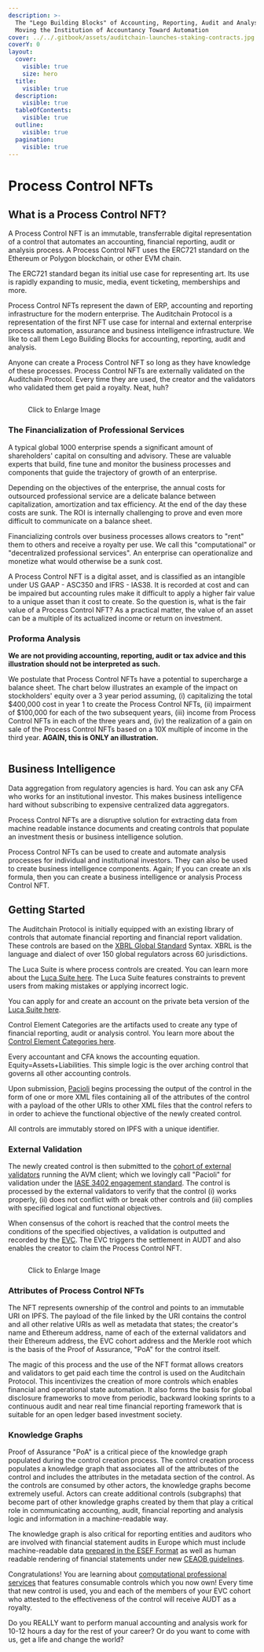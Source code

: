 ```yaml
---
description: >-
  The "Lego Building Blocks" of Accounting, Reporting, Audit and Analysis -
  Moving the Institution of Accountancy Toward Automation
cover: ../../.gitbook/assets/auditchain-launches-staking-contracts.jpg
coverY: 0
layout:
  cover:
    visible: true
    size: hero
  title:
    visible: true
  description:
    visible: true
  tableOfContents:
    visible: true
  outline:
    visible: true
  pagination:
    visible: true
---
```


# Process Control NFTs

## What is a Process Control NFT?

A Process Control NFT is an immutable, transferrable digital representation of a control that automates an accounting, financial reporting, audit or analysis process. A Process Control NFT uses the ERC721 standard on the Ethereum or Polygon blockchain, or other EVM chain.

The ERC721 standard began its initial use case for representing art. Its use is rapidly expanding to music, media, event ticketing, memberships and more.&#x20;

Process Control NFTs represent the dawn of ERP, accounting and reporting infrastructure for the modern enterprise. The Auditchain Protocol is a representation of the first NFT use case for internal and external enterprise process automation, assurance and business intelligence infrastructure. We like to call them Lego Building Blocks for accounting, reporting, audit and analysis.

Anyone can create a Process Control NFT so long as they have knowledge of these processes. Process Control NFTs are externally validated on the Auditchain Protocol. Every time they are used, the creator and the validators who validated them get paid a royalty. Neat, huh?

<figure><img src="../../.gitbook/assets/image (5) (1).png" alt=""><figcaption><p>Click to Enlarge Image</p></figcaption></figure>

&#x20;&#x20;

### The Financialization of Professional Services

A typical global 1000 enterprise spends a significant amount of shareholders' capital on consulting and advisory. These are valuable experts that build, fine tune and monitor the business processes and components that guide the trajectory of growth of an enterprise.&#x20;

Depending on the objectives of the enterprise, the annual costs for outsourced professional service are a delicate balance between capitalization, amortization and tax efficiency. At the end of the day these costs are sunk. The ROI is internally challenging to prove and even more difficult to communicate on a balance sheet.&#x20;

Financializing controls over business processes allows creators to "rent" them to others and receive a royalty per use. We call this "computational" or "decentralized professional services". An enterprise can operationalize and monetize what would otherwise be a sunk cost.&#x20;

A Process Control NFT is a digital asset, and is classified as an intangible under US GAAP - ASC350 and IFRS - IAS38. It is recorded at cost and can be impaired but accounting rules make it difficult to apply a higher fair value to a unique asset than it cost to create. So the question is, what is the fair value of a Process Control NFT? As a practical matter, the value of an asset can be a multiple of its actualized income or return on investment.&#x20;

### Proforma Analysis&#x20;

**We are not providing accounting, reporting, audit or tax advice and this illustration should not be interpreted as such.**&#x20;

We postulate that Process Control NFTs have a potential to supercharge a balance sheet. The chart below illustrates an example of the impact on stockholders' equity over a 3 year period assuming, (i) capitalizing the total $400,000 cost in year 1 to create the Process Control NFTs, (ii) impairment of $100,000 for each of the two subsequent years, (iii) income from Process Control NFTs in each of the three years and, (iv) the realization of a gain on sale of the Process Control NFTs based on a 10X multiple of income in the third year. **AGAIN, this is ONLY an illustration.**

<figure><img src="../../.gitbook/assets/auditchain-proforma-example (1).jpg" alt=""><figcaption></figcaption></figure>

## Business Intelligence&#x20;

Data aggregation from regulatory agencies is hard. You can ask any CFA who works for an institutional investor. This makes business intelligence hard without subscribing to expensive centralized data aggregators.

Process Control NFTs are a disruptive solution for extracting data from machine readable instance documents and creating controls that populate an investment thesis or business intelligence solution.&#x20;

Process Control NFTs can be used to create and automate analysis processes for individual and institutional investors. They can also be used to create business intelligence components. Again; If you can create an xls formula, then you can create a business intelligence or analysis Process Control NFT.   &#x20;

## Getting Started

The Auditchain Protocol is initially equipped with an existing library of controls that automate financial reporting and financial report validation. These controls are based on the [XBRL Global Standard](https://www.xbrl.org/) Syntax. XBRL is the language and dialect of over 150 global regulators across 60 jurisdictions.&#x20;

The Luca Suite is where process controls are created. You can learn more about the [Luca Suite here](https://docs.auditchain.finance/luca-suite/overview-of-luca-suite). The Luca Suite features constraints to prevent users from making mistakes or applying incorrect logic.

You can apply for and create an account on the private beta version of the [Luca Suite here](https://docs.auditchain.finance/luca-suite/getting-started).&#x20;

Control Element Categories are the artifacts used to create any type of financial reporting, audit or analysis control. You learn more about the [Control Element Categories here](https://docs.auditchain.finance/luca-suite/user-guide).&#x20;

Every accountant and CFA knows the accounting equation. Equity=Assets+Liabilities. This simple logic is the over arching control that governs all other accounting controls.  &#x20;

Upon submission, [Pacioli](https://docs.auditchain.finance/pacioli/pacioli-logic-and-rules-engine) begins processing the output of the control in the form of one or more XML files containing all of the attributes of the control with a payload of the other URIs to other XML files that the control refers to in order to achieve the functional objective of the newly created control.&#x20;

All controls are immutably stored on IPFS with a unique identifier.&#x20;

### External Validation

The newly created control is then submitted to the [cohort of external validators](https://docs.auditchain.finance/auditchain-protocol/auditchain-core-v1/for-reporting-entities) running the AVM client; which we lovingly call "Pacioli" for validation under the [IASE 3402 engagement standard](https://www.ifac.org/system/files/downloads/b014-2010-iaasb-handbook-isae-3402.pdf). The control is processed by the external validators to verify that the control (i) works properly, (ii) does not conflict with or break other controls and (iii) complies with specified logical and functional objectives.

When consensus of the cohort is reached that the control meets the conditions of the specified objectives, a validation is outputted and recorded by the [EVC](https://docs.auditchain.finance/auditchain-protocol/auditchain-core-v1). The EVC triggers the settlement in AUDT and also enables the creator to claim the Process Control NFT.&#x20;

<figure><img src="../../.gitbook/assets/image (2) (1).png" alt=""><figcaption><p>Click to Enlarge Image</p></figcaption></figure>

### Attributes of Process Control NFTs

The NFT represents ownership of the control and points to an immutable URI on IPFS. The payload of the file linked by the URI contains the control and all other relative URIs as well as metadata that states; the creator's name and Ethereum address, name of each of the external validators and their Ethereum address, the EVC cohort address and the Merkle root which is the basis of the Proof of Assurance, "PoA" for the control itself. &#x20;

The magic of this process and the use of the NFT format allows creators and validators to get paid each time the control is used on the Auditchain Protocol. This incentivizes the creation of more controls which enables financial and operational state automation. It also forms the basis for global disclosure frameworks to move from periodic, backward looking sprints to a continuous audit and near real time financial reporting framework that is suitable for an open ledger based investment society.

### Knowledge Graphs

Proof of Assurance "PoA" is a critical piece of the knowledge graph populated during the control creation process. The control creation process populates a knowledge graph that associates all of the attributes of the control and includes the attributes in the metadata section of the control. As the controls are consumed by other actors, the knowledge graphs become extremely useful. Actors can create additional controls (subgraphs) that become part of other knowledge graphs created by them that play a critical role in communicating accounting, audit, financial reporting and analysis logic and information in a machine-readable way.&#x20;

The knowledge graph is also critical for reporting entities and auditors who are involved with financial statement audits in Europe which must include machine-readable data [prepared in the ESEF Format](https://www.esma.europa.eu/sites/default/files/library/esma32-60-254\_esef\_reporting\_manual.pdf) as well as human readable rendering of financial statements under new [CEAOB guidelines](https://commission.europa.eu/system/files/2021-11/211109-ceaob-esef-guidelines-auditors\_en.pdf).&#x20;

Congratulations! You are learning about [computational professional services](http://accounting.auditchain.finance/library/ComputationalProfessionalServices.pdf) that features  consumable controls which you now own! Every time that new control is used, you and each of the members of your EVC cohort who attested to the effectiveness of the control will receive AUDT as a royalty.&#x20;

Do you REALLY want to perform manual accounting and analysis work for 10-12 hours a day for the rest of your career? Or do you want to come with us, get a life and change the world?  &#x20;

###





